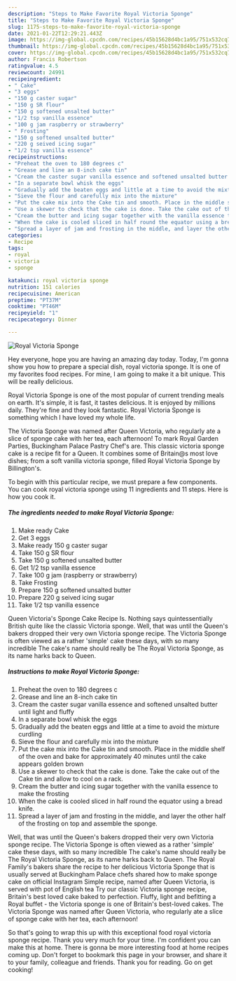 ```yaml
---
description: "Steps to Make Favorite Royal Victoria Sponge"
title: "Steps to Make Favorite Royal Victoria Sponge"
slug: 1175-steps-to-make-favorite-royal-victoria-sponge
date: 2021-01-22T12:29:21.443Z
image: https://img-global.cpcdn.com/recipes/45b15628d4bc1a95/751x532cq70/royal-victoria-sponge-recipe-main-photo.jpg
thumbnail: https://img-global.cpcdn.com/recipes/45b15628d4bc1a95/751x532cq70/royal-victoria-sponge-recipe-main-photo.jpg
cover: https://img-global.cpcdn.com/recipes/45b15628d4bc1a95/751x532cq70/royal-victoria-sponge-recipe-main-photo.jpg
author: Francis Robertson
ratingvalue: 4.5
reviewcount: 24991
recipeingredient:
- " Cake"
- "3 eggs"
- "150 g caster sugar"
- "150 g SR flour"
- "150 g softened unsalted butter"
- "1/2 tsp vanilla essence"
- "100 g jam raspberry or strawberry"
- " Frosting"
- "150 g softened unsalted butter"
- "220 g seived icing sugar"
- "1/2 tsp vanilla essence"
recipeinstructions:
- "Preheat the oven to 180 degrees c"
- "Grease and line an 8-inch cake tin"
- "Cream the caster sugar vanilla essence and softened unsalted butter until light and fluffy"
- "In a separate bowl whisk the eggs"
- "Gradually add the beaten eggs and little at a time to avoid the mixture curdling"
- "Sieve the flour and carefully mix into the mixture"
- "Put the cake mix into the Cake tin and smooth. Place in the middle shelf of the oven and bake for approximately 40 minutes until the cake appears golden brown"
- "Use a skewer to check that the cake is done. Take the cake out of the Cake tin and allow to cool on a rack."
- "Cream the butter and icing sugar together with the vanilla essence to make the frosting"
- "When the cake is cooled sliced in half round the equator using a bread knife."
- "Spread a layer of jam and frosting in the middle, and layer the other half of the frosting on top and assemble the sponge."
categories:
- Recipe
tags:
- royal
- victoria
- sponge

katakunci: royal victoria sponge 
nutrition: 151 calories
recipecuisine: American
preptime: "PT37M"
cooktime: "PT46M"
recipeyield: "1"
recipecategory: Dinner

---
```



![Royal Victoria Sponge](https://img-global.cpcdn.com/recipes/45b15628d4bc1a95/751x532cq70/royal-victoria-sponge-recipe-main-photo.jpg)

Hey everyone, hope you are having an amazing day today. Today, I'm gonna show you how to prepare a special dish, royal victoria sponge. It is one of my favorites food recipes. For mine, I am going to make it a bit unique. This will be really delicious.

Royal Victoria Sponge is one of the most popular of current trending meals on earth. It's simple, it is fast, it tastes delicious. It is enjoyed by millions daily. They're fine and they look fantastic. Royal Victoria Sponge is something which I have loved my whole life.

The Victoria Sponge was named after Queen Victoria, who regularly ate a slice of sponge cake with her tea, each afternoon! To mark Royal Garden Parties, Buckingham Palace Pastry Chef&#39;s are. This classic victoria sponge cake is a recipe fit for a Queen. It combines some of Britain@s most love dishes; from a soft vanilla victoria sponge, filled Royal Victoria Sponge by Billington&#39;s.


To begin with this particular recipe, we must prepare a few components. You can cook royal victoria sponge using 11 ingredients and 11 steps. Here is how you cook it.

<!--inarticleads1-->

##### The ingredients needed to make Royal Victoria Sponge:

1. Make ready  Cake
1. Get 3 eggs
1. Make ready 150 g caster sugar
1. Take 150 g SR flour
1. Take 150 g softened unsalted butter
1. Get 1/2 tsp vanilla essence
1. Take 100 g jam (raspberry or strawberry)
1. Take  Frosting
1. Prepare 150 g softened unsalted butter
1. Prepare 220 g seived icing sugar
1. Take 1/2 tsp vanilla essence


Queen Victoria&#39;s Sponge Cake Recipe Is. Nothing says quintessentially British quite like the classic Victoria sponge. Well, that was until the Queen&#39;s bakers dropped their very own Victoria sponge recipe. The Victoria Sponge is often viewed as a rather &#39;simple&#39; cake these days, with so many incredible The cake&#39;s name should really be The Royal Victoria Sponge, as its name harks back to Queen. 

<!--inarticleads2-->

##### Instructions to make Royal Victoria Sponge:

1. Preheat the oven to 180 degrees c
1. Grease and line an 8-inch cake tin
1. Cream the caster sugar vanilla essence and softened unsalted butter until light and fluffy
1. In a separate bowl whisk the eggs
1. Gradually add the beaten eggs and little at a time to avoid the mixture curdling
1. Sieve the flour and carefully mix into the mixture
1. Put the cake mix into the Cake tin and smooth. Place in the middle shelf of the oven and bake for approximately 40 minutes until the cake appears golden brown
1. Use a skewer to check that the cake is done. Take the cake out of the Cake tin and allow to cool on a rack.
1. Cream the butter and icing sugar together with the vanilla essence to make the frosting
1. When the cake is cooled sliced in half round the equator using a bread knife.
1. Spread a layer of jam and frosting in the middle, and layer the other half of the frosting on top and assemble the sponge.


Well, that was until the Queen&#39;s bakers dropped their very own Victoria sponge recipe. The Victoria Sponge is often viewed as a rather &#39;simple&#39; cake these days, with so many incredible The cake&#39;s name should really be The Royal Victoria Sponge, as its name harks back to Queen. The Royal Family&#39;s bakers share the recipe to her delicious Victoria Sponge that is usually served at Buckingham Palace chefs shared how to make sponge cake on official Instagram Simple recipe, named after Queen Victoria, is served with pot of English tea Try our classic Victoria sponge recipe, Britain&#39;s best loved cake baked to perfection. Fluffy, light and befitting a Royal buffet - the Victoria sponge is one of Britain&#39;s best-loved cakes. The Victoria Sponge was named after Queen Victoria, who regularly ate a slice of sponge cake with her tea, each afternoon! 

So that's going to wrap this up with this exceptional food royal victoria sponge recipe. Thank you very much for your time. I'm confident you can make this at home. There is gonna be more interesting food at home recipes coming up. Don't forget to bookmark this page in your browser, and share it to your family, colleague and friends. Thank you for reading. Go on get cooking!
